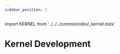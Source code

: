 ```yaml
---
sidebar_position: 3
---
```


import KERNEL from '../../../common/dev/\_kernel.mdx'

# Kernel Development

<KERNEL model="Radxa ROCK 3B" soc="rk3568" />
